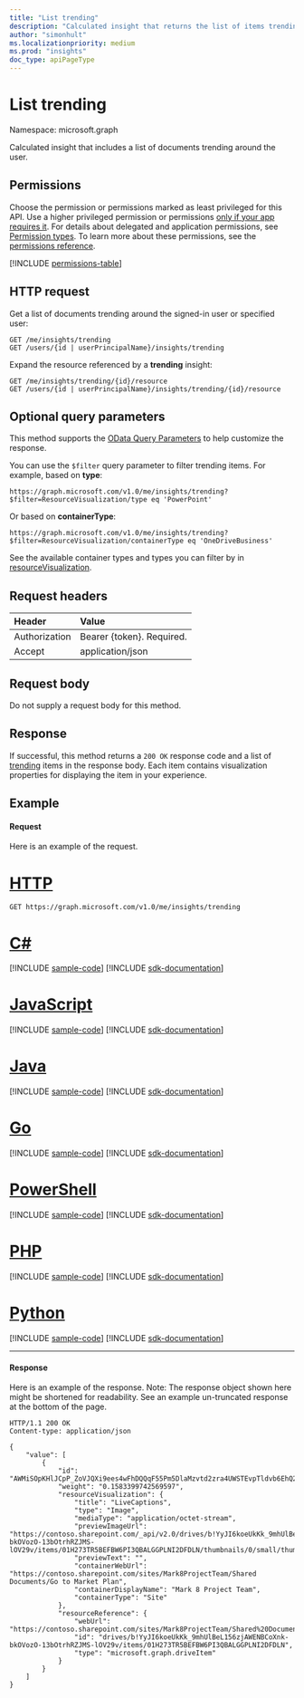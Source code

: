 ```yaml
---
title: "List trending"
description: "Calculated insight that returns the list of items trending around the user."
author: "simonhult"
ms.localizationpriority: medium
ms.prod: "insights"
doc_type: apiPageType
---
```


# List trending

Namespace: microsoft.graph

Calculated insight that includes a list of documents trending around the user.

## Permissions
Choose the permission or permissions marked as least privileged for this API. Use a higher privileged permission or permissions [only if your app requires it](/graph/permissions-overview#best-practices-for-using-microsoft-graph-permissions). For details about delegated and application permissions, see [Permission types](/graph/permissions-overview#permission-types). To learn more about these permissions, see the [permissions reference](/graph/permissions-reference).


<!-- { "blockType": "permissions", "name": "insights_list_trending" } -->
[!INCLUDE [permissions-table](../includes/permissions/insights-list-trending-permissions.md)]

## HTTP request
Get a list of documents trending around the signed-in user or specified user:
<!-- { "blockType": "ignored" } -->
```http
GET /me/insights/trending
GET /users/{id | userPrincipalName}/insights/trending
```

Expand the resource referenced by a **trending** insight:
<!-- { "blockType": "ignored" } -->
```http
GET /me/insights/trending/{id}/resource
GET /users/{id | userPrincipalName}/insights/trending/{id}/resource
```

## Optional query parameters
This method supports the [OData Query Parameters](/graph/query-parameters) to help customize the response.

You can use the `$filter` query parameter to filter trending items. For example, based on **type**:

`https://graph.microsoft.com/v1.0/me/insights/trending?$filter=ResourceVisualization/type eq 'PowerPoint'`

Or based on **containerType**:

`https://graph.microsoft.com/v1.0/me/insights/trending?$filter=ResourceVisualization/containerType eq 'OneDriveBusiness'`

See the available container types and types you can filter by in [resourceVisualization](../resources/insights-resourcevisualization.md).


## Request headers
| Header       |  Value|
|:-------------|:------|
| Authorization  | Bearer {token}. Required.|
| Accept  | application/json|

## Request body
Do not supply a request body for this method.

## Response

If successful, this method returns a `200 OK` response code and a list of [trending](../resources/insights-trending.md) items in the response body. Each item contains visualization properties for displaying the item in your experience.

## Example
#### Request
Here is an example of the request.

# [HTTP](#tab/http)
<!-- { "blockType": "request",
  "name": "insightslisttrending"
}
-->

```msgraph-interactive
GET https://graph.microsoft.com/v1.0/me/insights/trending
```

# [C#](#tab/csharp)
[!INCLUDE [sample-code](../includes/snippets/csharp/insightslisttrending-csharp-snippets.md)]
[!INCLUDE [sdk-documentation](../includes/snippets/snippets-sdk-documentation-link.md)]

# [JavaScript](#tab/javascript)
[!INCLUDE [sample-code](../includes/snippets/javascript/insightslisttrending-javascript-snippets.md)]
[!INCLUDE [sdk-documentation](../includes/snippets/snippets-sdk-documentation-link.md)]

# [Java](#tab/java)
[!INCLUDE [sample-code](../includes/snippets/java/insightslisttrending-java-snippets.md)]
[!INCLUDE [sdk-documentation](../includes/snippets/snippets-sdk-documentation-link.md)]

# [Go](#tab/go)
[!INCLUDE [sample-code](../includes/snippets/go/insightslisttrending-go-snippets.md)]
[!INCLUDE [sdk-documentation](../includes/snippets/snippets-sdk-documentation-link.md)]

# [PowerShell](#tab/powershell)
[!INCLUDE [sample-code](../includes/snippets/powershell/insightslisttrending-powershell-snippets.md)]
[!INCLUDE [sdk-documentation](../includes/snippets/snippets-sdk-documentation-link.md)]

# [PHP](#tab/php)
[!INCLUDE [sample-code](../includes/snippets/php/insightslisttrending-php-snippets.md)]
[!INCLUDE [sdk-documentation](../includes/snippets/snippets-sdk-documentation-link.md)]

# [Python](#tab/python)
[!INCLUDE [sample-code](../includes/snippets/python/insightslisttrending-python-snippets.md)]
[!INCLUDE [sdk-documentation](../includes/snippets/snippets-sdk-documentation-link.md)]

---

#### Response
Here is an example of the response. Note: The response object shown here might be shortened for readability. See an example un-truncated response at the bottom of the page.


<!-- {
  "blockType": "response",
  "truncated": true,
  "@odata.type": "microsoft.graph.usedInsight"
}-->

```http
HTTP/1.1 200 OK
Content-type: application/json

{
    "value": [
        {
            "id": "AWMiSOpKHlJCpP_ZoVJQXi9ees4wFhDQQqF55Pm5DlaMzvtd2zra4UWSTEvpTldvb6EhQ289G4BAsxnrajQyjW1jIkjqSh5SQqT_2aFSUF4vBQ",
            "weight": "0.1583399742569597",
            "resourceVisualization": {
                "title": "LiveCaptions",
                "type": "Image",
                "mediaType": "application/octet-stream",
                "previewImageUrl": "https://contoso.sharepoint.com/_api/v2.0/drives/b!YyJI6koeUkKk_9mhUlBeL156zjAWENBCoXnk-bkOVozO-13bOtrhRZJMS-lOV29v/items/01H273TR5BEFBW6PI3QBALGGPLNI2DFDLN/thumbnails/0/small/thumbnailContent",
                "previewText": "",
                "containerWebUrl": "https://contoso.sharepoint.com/sites/Mark8ProjectTeam/Shared Documents/Go to Market Plan",
                "containerDisplayName": "Mark 8 Project Team",
                "containerType": "Site"
            },
            "resourceReference": {
                "webUrl": "https://contoso.sharepoint.com/sites/Mark8ProjectTeam/Shared%20Documents/Go%20to%20Market%20Plan/LiveCaptions.gif",
                "id": "drives/b!YyJI6koeUkKk_9mhUlBeL156zjAWENBCoXnk-bkOVozO-13bOtrhRZJMS-lOV29v/items/01H273TR5BEFBW6PI3QBALGGPLNI2DFDLN",
                "type": "microsoft.graph.driveItem"
            }
        }
    ]
}
```
